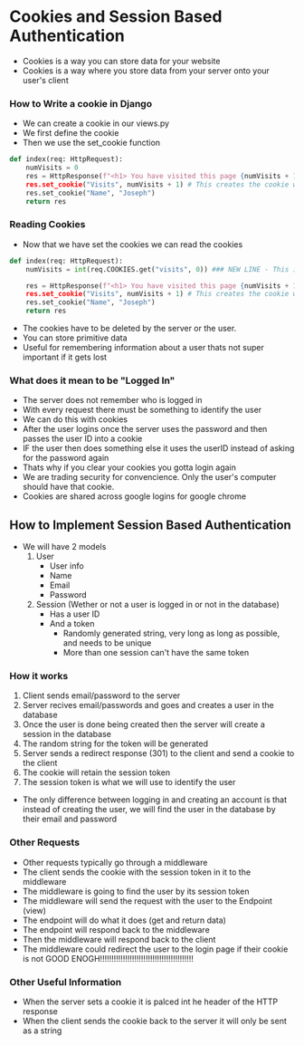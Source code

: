 # Cookies and Session Based Authentication
* Cookies is a way you can store data for your website
* Cookies is a way where you store data from your server onto your user's client

### How to Write a cookie in Django
* We can create a cookie in our views.py
* We first define the cookie
* Then we use the set_cookie function
```python
def index(req: HttpRequest):
	numVisits = 0
	res = HttpResponse(f"<h1> You have visited this page {numVisits + 1} times)
	res.set_cookie("Visits", numVisits + 1) # This creates the cookie with the value of the number of visits 
	res.set_cookie("Name", "Joseph")
	return res
```

### Reading Cookies
* Now that we have set the cookies we can read the cookies
```python
def index(req: HttpRequest):
	numVisits = int(req.COOKIES.get("visits", 0)) ### NEW LINE - This is how we get the information for the cookies

	res = HttpResponse(f"<h1> You have visited this page {numVisits + 1} times)
	res.set_cookie("Visits", numVisits + 1) # This creates the cookie with the value of the number of visits 
	res.set_cookie("Name", "Joseph")
	return res
```
* The cookies have to be deleted by the server or the user.
* You can store primitive data 
* Useful for remembering information about a user thats not super important if it gets lost

### What does it mean to be "Logged In"
* The server does not remember who is logged in
* With every request there must be something to identify the user
* We can do this with cookies
* After the user logins once the server uses the password and then passes the user ID into a cookie
* IF the user then does something else it uses the userID instead of asking for the password again
* Thats why if you clear your cookies you gotta login again 
* We are trading security for convencience. Only the user's computer should have that cookie. 
* Cookies are shared across google logins for google chrome


## How to Implement Session Based Authentication
* We will have 2 models
	1. User
		* User info
		* Name
		* Email
		* Password
	2. Session (Wether or not a user is logged in or not in the database)
		* Has a user ID
		* And a token 
			* Randomly generated string, very long as long as possible, and needs to be unique 
			* More than one session can't have the same token
			
### How it works
1. Client sends email/password to the server
2. Server recives email/passwords and goes and creates a user in the database
3. Once the user is done being created then the server will create a session in the database
4. The random string for the token will be generated
5. Server sends a redirect response (301) to the client and send a cookie to the client
6. The cookie will retain the session token
7. The session token is what we will use to identify the user

* The only difference between logging in and creating an account is that instead of creating the user, we will find the user in the database by their email and password


### Other Requests
* Other requests typically go through a middleware
* The client sends the cookie with the session token in it to the middleware
* The middleware is going to find the user by its session token
* The middleware will send the request with the user to the Endpoint (view)
* The endpoint will do what it does (get and return data)
* The endpoint will respond back to the middleware
* Then the middleware will respond back to the client
* The middleware could redirect the user to the login page if their cookie is not GOOD ENOGH!!!!!!!!!!!!!!!!!!!!!!!!!!!!!!!!!!!!!!!!!


### Other Useful Information
* When the server sets a cookie it is palced int he header of the HTTP response
* When the client sends the cookie back to the server it will only be sent as a string
